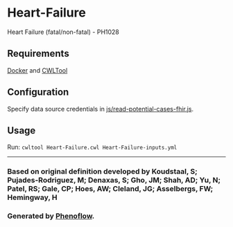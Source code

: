 # Heart-Failure

Heart Failure (fatal/non-fatal) - PH1028

## Requirements

[Docker](https://docs.docker.com/install/) and [CWLTool](https://github.com/common-workflow-language/cwltool#install)

## Configuration

Specify data source credentials in [js/read-potential-cases-fhir.js](js/read-potential-cases-fhir.js).

## Usage

Run: `cwltool Heart-Failure.cwl Heart-Failure-inputs.yml`

***

### Based on original definition developed by Koudstaal, S; Pujades-Rodriguez, M; Denaxas, S; Gho, JM; Shah, AD; Yu, N; Patel, RS; Gale, CP; Hoes, AW; Cleland, JG; Asselbergs, FW; Hemingway, H
### Generated by [Phenoflow](https://kclhi.org/phenoflow).
